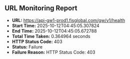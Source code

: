 ## URL Monitoring Report

- **URL:** https://api-gw1-prod1.fisglobal.com/gw/v1/health
- **Start Time:** 2025-10-12T04:45:05.307824
- **End Time:** 2025-10-12T04:45:05.672788
- **Total Time Taken:** 0.364964 seconds
- **HTTP Status Code:** 403
- **Status:** Failure
- **Failure Reason:** HTTP Status Code: 403
